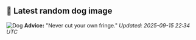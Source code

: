 ## 🐶 Latest random dog image
![Dog](https://images.dog.ceo/breeds/labradoodle/Cali.jpg)
**Advice:** "Never cut your own fringe."
*Updated: 2025-09-15 22:34 UTC*
